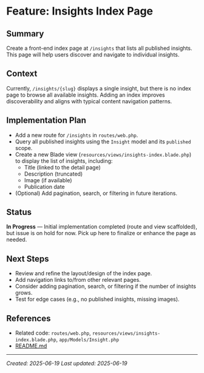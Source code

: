 # Feature: Insights Index Page

## Summary
Create a front-end index page at `/insights` that lists all published insights. This page will help users discover and navigate to individual insights.

## Context
Currently, `/insights/{slug}` displays a single insight, but there is no index page to browse all available insights. Adding an index improves discoverability and aligns with typical content navigation patterns.

## Implementation Plan
- Add a new route for `/insights` in `routes/web.php`.
- Query all published insights using the `Insight` model and its `published` scope.
- Create a new Blade view (`resources/views/insights-index.blade.php`) to display the list of insights, including:
  - Title (linked to the detail page)
  - Description (truncated)
  - Image (if available)
  - Publication date
- (Optional) Add pagination, search, or filtering in future iterations.

## Status
**In Progress** — Initial implementation completed (route and view scaffolded), but issue is on hold for now. Pick up here to finalize or enhance the page as needed.

## Next Steps
- Review and refine the layout/design of the index page.
- Add navigation links to/from other relevant pages.
- Consider adding pagination, search, or filtering if the number of insights grows.
- Test for edge cases (e.g., no published insights, missing images).

## References
- Related code: `routes/web.php`, `resources/views/insights-index.blade.php`, `app/Models/Insight.php`
- [README.md](../../README.md#insights-module-nova)

---

*Created: 2025-06-19*
*Last updated: 2025-06-19*
